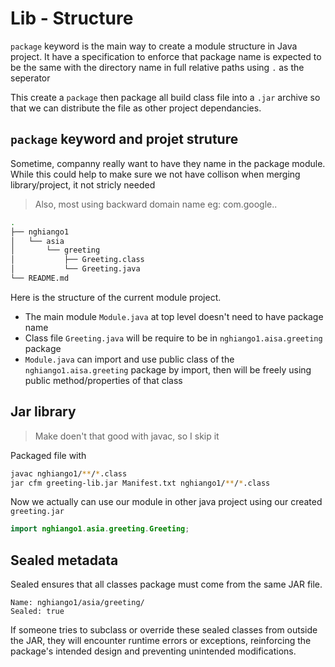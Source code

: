 # Lib - Structure

`package` keyword is the main way to create a module structure in Java project. It have a specification to enforce that package name is expected to be the same with the directory name in full relative paths using `.` as the seperator

This create a `package` then package all build class file into a `.jar` archive so that we can distribute the file as other project dependancies.

## `package` keyword and projet struture

Sometime, companny really want to have they name in the package module. While this could help to make sure we not have collison when merging library/project, it not stricly needed

> Also, most using backward domain name eg: com.google.<package-name>.<sub-class>

```sh
.
├── nghiango1
│   └── asia
│       └── greeting
│           ├── Greeting.class
│           └── Greeting.java
└── README.md
```

Here is the structure of the current module project.
- The main module `Module.java` at top level doesn't need to have package name
- Class file `Greeting.java` will be require to be in `nghiango1.aisa.greeting` package 
- `Module.java` can import and use public class of the `nghiango1.aisa.greeting` package by import, then will be freely using public method/properties of that class

## Jar library

> Make doen't that good with javac, so I skip it

Packaged file with

```sh
javac nghiango1/**/*.class
jar cfm greeting-lib.jar Manifest.txt nghiango1/**/*.class
```

Now we actually can use our module in other java project using our created `greeting.jar`

```java
import nghiango1.asia.greeting.Greeting;
```

## Sealed metadata

Sealed ensures that all classes package must come from the same JAR file.

```
Name: nghiango1/asia/greeting/
Sealed: true
```

If someone tries to subclass or override these sealed classes from outside the JAR, they will encounter runtime errors or exceptions, reinforcing the package's intended design and preventing unintended modifications.
